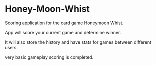 Honey-Moon-Whist
================

Scoring application for the card game Honeymoon Whist.

App will score your current game and determine winner.

It will also store the history and have stats for games between different users.

very basic gameplay scoring is completed. 